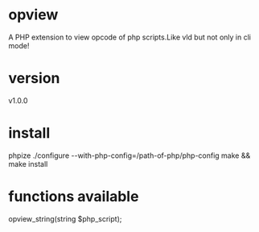 opview
======

A PHP extension to view opcode of php scripts.Like vld but not only in cli mode!

version
======
v1.0.0

install
======
phpize
./configure --with-php-config=/path-of-php/php-config
make && make install

functions available
======
opview_string(string $php_script);

